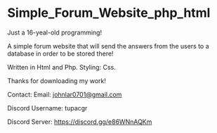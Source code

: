 # Simple_Forum_Website_php_html
Just a 16-yeal-old programming! 

A simple forum website that will send the answers from the users to a database in order to be stored there! 

Written in Html and Php. Styling: Css. 

Thanks for downloading my work!

Contact:
Email: johnlar0701@gmail.com

Discord Username: tupacgr

Discord Server: https://discord.gg/e86WNnAQKm
